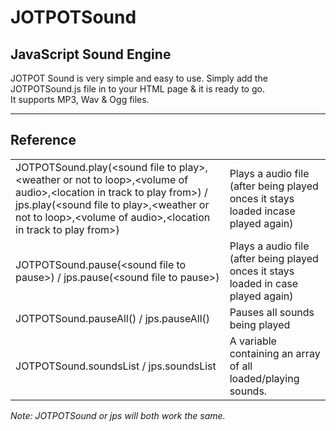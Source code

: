 # JOTPOTSound
<h2>JavaScript Sound Engine</h2>

JOTPOT Sound is very simple and easy to use. Simply add the JOTPOTSound.js file in to your HTML page & it is ready to go.<br>It supports MP3, Wav & Ogg files.
<hr>
<h2>Reference</h2>
<table>
<tr>
<td>JOTPOTSound.play(&#60;sound file to play>,&#60;weather or not to loop&#62;,&#60;volume of audio&#62;,&#60;location in track to play from&#62;) / jps.play(&#60;sound file to play&#62;,&#60;weather or not to loop&#62;,&#60;volume of audio&#62;,&#60;location in track to play from&#62;)</td>
<td>Plays a audio file (after being played onces it stays loaded incase played again)</td>
</tr>
<tr>
<td>JOTPOTSound.pause(&#60;sound file to pause&#62;) / jps.pause(&#60;sound file to pause&#62;)</td>
<td>Plays a audio file (after being played onces it stays loaded in case played again)</td>
</tr>
<tr>
<td>
JOTPOTSound.pauseAll() / jps.pauseAll()
</td>
<td>
Pauses all sounds being played
</td>
</tr>
<tr>
<td>
JOTPOTSound.soundsList / jps.soundsList
</td>
<td>
A variable containing an array of all loaded/playing sounds.
</td>
</tr>
</table>
<i>Note: JOTPOTSound or jps will both work the same.</i>
